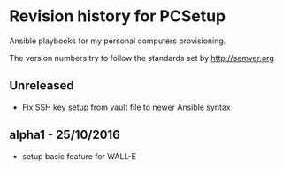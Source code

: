 # Revision history for PCSetup

Ansible playbooks for my personal computers provisioning.

The version numbers try to follow the standards set by http://semver.org

## Unreleased

* Fix SSH key setup from vault file to newer Ansible syntax

## alpha1 - 25/10/2016

* setup basic feature for WALL-E
